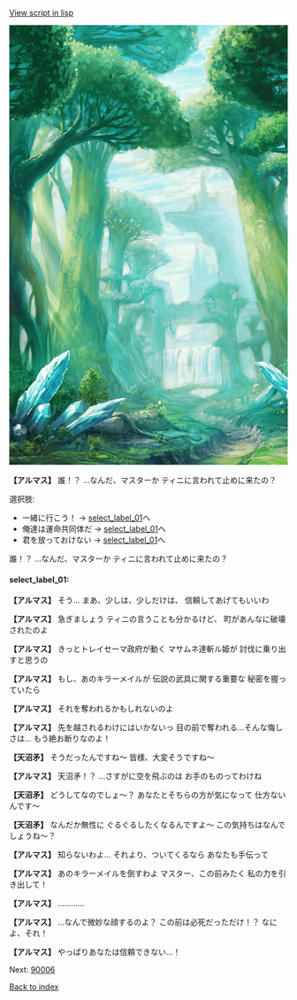 [View script in lisp](../scripts/100204031.txt)

![forest.png](../images/backgrounds/forest.png)

**【アルマス】**
誰！？
…なんだ、マスターか
ティニに言われて止めに来たの？

選択肢:
- 一緒に行こう！ → [select_label_01](#select_label_01)へ
- 俺達は運命共同体だ → [select_label_01](#select_label_01)へ
- 君を放っておけない → [select_label_01](#select_label_01)へ

誰！？
…なんだ、マスターか
ティニに言われて止めに来たの？

#### select_label_01:

**【アルマス】**
そう…
まあ、少しは、少しだけは、
信頼してあげてもいいわ

**【アルマス】**
急ぎましょう
ティニの言うことも分かるけど、
町があんなに破壊されたのよ

**【アルマス】**
きっとトレイセーマ政府が動く
マサムネ達斬ル姫が
討伐に乗り出すと思うの

**【アルマス】**
もし、あのキラーメイルが
伝説の武具に関する重要な
秘密を握っていたら

**【アルマス】**
それを奪われるかもしれないのよ

**【アルマス】**
先を越されるわけにはいかないっ
目の前で奪われる…そんな悔しさは…
もう絶お断りなのよ！

**【天沼矛】**
そうだったんですね～
皆様、大変そうですね～

**【アルマス】**
天沼矛！？
…さすがに空を飛ぶのは
お手のものってわけね

**【天沼矛】**
どうしてなのでしょ～？
あなたとそちらの方が気になって
仕方ないんです～

**【天沼矛】**
なんだか無性に
ぐるぐるしたくなるんですよ～
この気持ちはなんでしょうね～？

**【アルマス】**
知らないわよ…
それより、ついてくるなら
あなたも手伝って

**【アルマス】**
あのキラーメイルを倒すわよ
マスター、この前みたく
私の力を引き出して！

**【アルマス】**
…………

**【アルマス】**
…なんで微妙な顔するのよ？
この前は必死だっただけ！？
なによ、それ！

**【アルマス】**
やっぱりあなたは信頼できない…！


Next: [90006](90006.md)

[Back to index](index.md)
